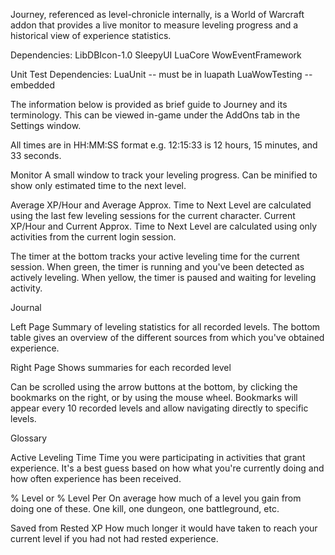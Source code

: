 Journey, referenced as level-chronicle internally, is a World of Warcraft addon that provides a live monitor to measure leveling progress and a historical view of experience statistics.    

Dependencies:
  LibDBIcon-1.0
  SleepyUI
  LuaCore
  WowEventFramework
  
Unit Test Dependencies:
  LuaUnit -- must be in luapath
  LuaWowTesting -- embedded

The information below is provided as brief guide to Journey and its terminology. This can be viewed in-game under the AddOns tab in the Settings window.

All times are in HH:MM:SS format e.g. 12:15:33 is 12 hours, 15 minutes, and 33 seconds.

Monitor
A small window to track your leveling progress. Can be minified to show only estimated time to the next level.

Average XP/Hour and Average Approx. Time to Next Level are calculated using the last few leveling sessions for the current character.
Current XP/Hour and Current Approx. Time to Next Level are calculated using only activities from the current login session.

The timer at the bottom tracks your active leveling time for the current session.
When green, the timer is running and you've been detected as actively leveling.
When yellow, the timer is paused and waiting for leveling activity.

Journal

Left Page
Summary of leveling statistics for all recorded levels. The bottom table gives an overview of the different sources from which you've obtained experience.

Right Page
 Shows summaries for each recorded level
      
Can be scrolled using the arrow buttons at the bottom, by clicking the bookmarks on the right, or by using the mouse wheel. 
Bookmarks will appear every 10 recorded levels and allow navigating directly to specific levels.

Glossary

Active Leveling Time
  Time you were participating in activities that grant experience. It's a best guess based on how what you're currently doing and how often experience has been received.

% Level or % Level Per
  On average how much of a level you gain from doing one of these. One kill, one dungeon, one battleground, etc.

Saved from Rested XP
  How much longer it would have taken to reach your current level if you had not had rested experience.
